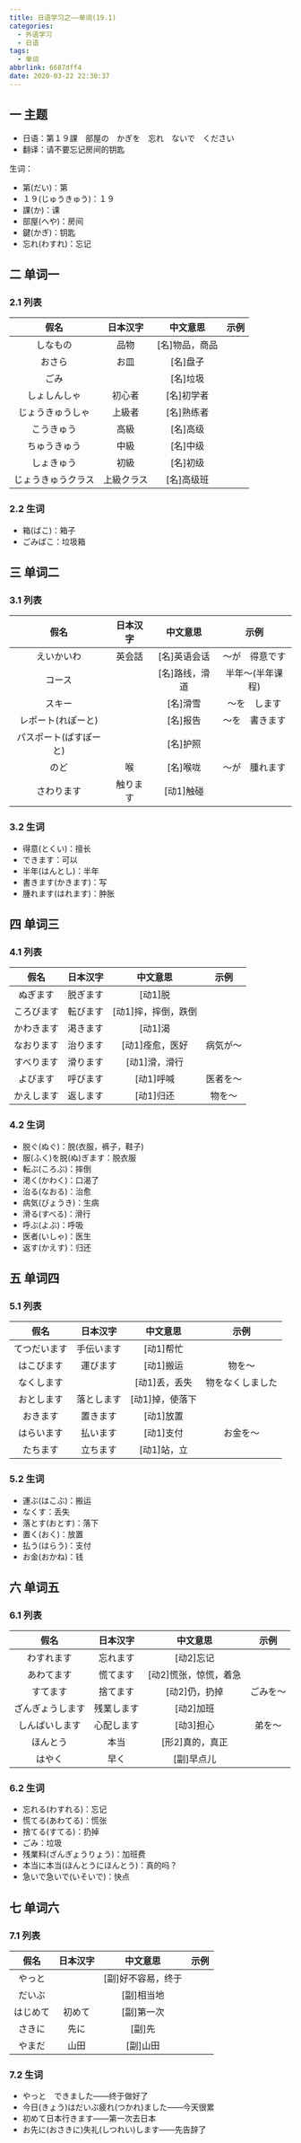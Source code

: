```yaml
---
title: 日语学习之——单词(19.1)
categories:
  - 外语学习
  - 日语
tags:
  - 单词
abbrlink: 6687dff4
date: 2020-03-22 22:30:37
---
```

## 一 主题
* 日语：第１９課　部屋の　かぎを　忘れ　ないで　ください
* 翻译：请不要忘记房间的钥匙 

生词：  

* 第(だい)：第
* １９(じゅうきゅう)：１９
* 課(か)：课
* 部屋(へや)：房间
* 鍵(かぎ)：钥匙
* 忘れ(わすれ)：忘记

<!--more-->

## 二 单词一

### 2.1 列表

|        假名        |  日本汉字  |    中文意思    | 示例 |
| :----------------: | :--------: | :------------: | :--: |
|      しなもの      |    品物    | [名]物品，商品 |      |
|       おさら       |    お皿    |    [名]盘子    |      |
|        ごみ        |            |    [名]垃圾    |      |
|    しょしんしゃ    |   初心者   |   [名]初学者   |      |
|  じょうきゅうしゃ  |   上級者   |   [名]熟练者   |      |
|     こうきゅう     |    高級    |    [名]高级    |      |
|    ちゅうきゅう    |    中級    |    [名]中级    |      |
|     しょきゅう     |    初級    |    [名]初级    |      |
| じょうきゅうクラス | 上級クラス |   [名]高级班   |      |

### 2.2 生词

* 箱(ばこ)：箱子
* ごみばこ：垃圾箱

## 三 单词二

### 3.1 列表

|          假名          | 日本汉字 |    中文意思    |       示例       |
| :--------------------: | :------: | :------------: | :--------------: |
|       えいかいわ       |  英会話  |  [名]英语会话  |  ～が　得意です  |
|         コース         |          | [名]路线，滑道 | 半年〜(半年课程) |
|         スキー         |          |    [名]滑雪    |   ～を　します   |
|   レポート(れぽーと)   |          |    [名]报告    |  ～を　書きます  |
| パスポート(ぱすぽーと) |          |    [名]护照    |                  |
|          のど          |    喉    |    [名]喉咙    |  ～が　腫れます  |
|       さわります       | 触ります |   [动1]触碰    |                  |

### 3.2 生词

* 得意(とくい)：擅长
* できます：可以
* 半年(はんとし)：半年
* 書きます(かきます)：写
* 腫れます(はれます)：肿胀

## 四 单词三 

### 4.1 列表

|    假名    | 日本汉字 |      中文意思       |   示例   |
| :--------: | :------: | :-----------------: | :------: |
|  ぬぎます  | 脱ぎます |       [动1]脱       |          |
| ころびます | 転びます | [动1]摔，摔倒，跌倒 |          |
| かわきます | 渇きます |       [动1]渴       |          |
| なおります | 治ります |   [动1]痊愈，医好   | 病気が〜 |
| すべります | 滑ります |    [动1]滑，滑行    |          |
|  よびます  | 呼びます |      [动1]呼喊      | 医者を〜 |
| かえします | 返します |      [动1]归还      |  物を〜  |

### 4.2 生词

* 脱ぐ(ぬぐ)：脱(衣服，裤子，鞋子)
* 服(ふく)を脱(ぬ)ぎます：脱衣服
* 転ぶ(ころぶ)：摔倒
* 渇く(かわく)：口渴了
* 治る(なおる)：治愈
* 病気(びょうき)：生病
* 滑る(すべる)：滑行
* 呼ぶ(よぶ)：呼吸
* 医者(いしゃ)：医生
* 返す(かえす)：归还

## 五 单词四

### 5.1 列表

|     假名     |  日本汉字  |    中文意思     |       示例       |
| :----------: | :--------: | :-------------: | :--------------: |
| てつだいます | 手伝います |    [动1]帮忙    |                  |
|  はこびます  |  運びます  |    [动1]搬运    |      物を〜      |
|  なくします  |            |  [动1]丢，丢失  | 物をなくしました |
|  おとします  | 落とします | [动1]掉，使落下 |                  |
|   おきます   |  置きます  |    [动1]放置    |                  |
|  はらいます  |  払います  |    [动1]支付    |     お金を〜     |
|   たちます   |  立ちます  |   [动1]站，立   |                  |

### 5.2 生词

* 運ぶ(はこぶ)：搬运
* なくす：丢失
* 落とす(おとす)：落下
* 置く(おく)：放置
* 払う(はらう)：支付
* お金(おかね)：钱

## 六 单词五

### 6.1 列表

|       假名       |  日本汉字  |       中文意思        |   示例   |
| :--------------: | :--------: | :-------------------: | :------: |
|    わすれます    |  忘れます  |       [动2]忘记       |          |
|    あわてます    |  慌てます  | [动2]慌张，惊慌，着急 |          |
|     すてます     |  捨てます  |     [动2]仍，扔掉     | ごみを〜 |
| ざんぎょうします | 残業します |       [动2]加班       |          |
|  しんぱいします  | 心配します |       [动3]担心       |  弟を〜  |
|     ほんとう     |    本当    |    [形2]真的，真正    |          |
|      はやく      |    早く    |      [副]早点儿       |          |

### 6.2 生词

* 忘れる(わすれる)：忘记
* 慌てる(あわてる)：慌张
* 捨てる(すてる)：扔掉
* ごみ：垃圾
* 残業料(ざんぎょうりょう)：加班费
* 本当に本当(ほんとうにほんとう)：真的吗？
* 急いで急いで(いそいで)：快点

## 七 单词六
### 7.1 列表
|   假名   | 日本汉字 |      中文意思      | 示例 |
| :------: | :------: | :----------------: | :--: |
|  やっと  |          | [副]好不容易，终于 |      |
|  だいぶ  |          |     [副]相当地     |      |
| はじめて |  初めて  |     [副]第一次     |      |
|  さきに  |   先に   |       [副]先       |      |
|  やまだ  |   山田   |      [副]山田      |      |

### 7.2 生词

* やっと　できました——终于做好了
* 今日(きょう)はだいぶ疲れ(つかれ)ました——今天很累
* 初めて日本行きます——第一次去日本
* お先に(おさきに)失礼(しつれい)します——先告辞了

